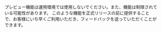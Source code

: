 プレビュー機能は運用環境では使用しないでください。また、機能は制限されている可能性があります。 このような機能を正式リリースの前に提供することで、お客様にいち早くご利用いただき、フィードバックを送っていただくことができます。
